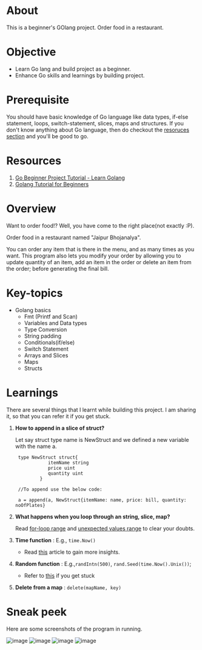 # About
This is a beginner's GOlang project.
Order food in a restaurant.

# Objective 
* Learn Go lang and build project as a beginner.
* Enhance Go skills and learnings by building project. 

# Prerequisite
You should have basic knowledge of Go language like data types, if-else statement, loops, switch-statement, slices, maps and structures.
If you don't know anything about Go language, then do checkout the [resoruces section](https://github.com/BhairaviSanskriti/Order-Food/edit/main/README.md#resources) and you'll be good to go.

# Resources 
1. [Go Beginner Project Tutorial - Learn Golang](https://www.youtube.com/watch?v=LHhsNa_Kgns)
2. [Golang Tutorial for Beginners](https://www.youtube.com/watch?v=yyUHQIec83I)

# Overview
Want to order food!? Well, you have come to the right place(not exactly :P).

Order food in a restaurant named "Jaipur Bhojanalya".

You can order any item that is there in the menu, and as many times as you want. This program also lets you modify your order by allowing you to update quantity of an item, add an item in the order or delete an item from the order; before generating the final bill.

# Key-topics
* Golang basics
  - Fmt (Printf and Scan) 
  - Variables and Data types
  - Type Conversion
  - String padding
  - Conditionals(if/else)
  - Switch Statement
  - Arrays and Slices 
  - Maps
  - Structs

# Learnings
There are several things that I learnt while building this project. I am sharing it, so that you can refer it if you get stuck.
1. __How to append in a slice of struct?__
		
    Let say struct type name is NewStruct and we defined a new variable with the name a. 
        
        type NewStruct struct{
				   itemName string
				   price uint
				   quantity uint
				}
        
        //To append use the below code: 
      
        a = append(a, NewStruct{itemName: name, price: bill, quantity: noOfPlates}
        
 2. __What happens when you loop through an string, slice, map?__
  
    Read [for-loop range](https://yourbasic.org/golang/for-loop-range-array-slice-map-channel/) and [unexpected values range](https://yourbasic.org/golang/gotcha-unexpected-values-range/) to clear your doubts.
 3. __Time function__   : E.g., `time.Now()` 
      * Read [this](https://www.golangprograms.com/get-current-date-and-time-in-various-format-in-golang.html) article to gain more insights.
 4. __Random function__ : E.g.,`randIntn(500)`, `rand.Seed(time.Now().Unix())`;
      * Refer to [this](https://stackoverflow.com/questions/68203678/golang-rand-int-why-every-time-same-values) if you get stuck
 5. __Delete from a map__ : `delete(mapName, key)`

# Sneak peek
Here are some screenshots of the program in running. 


  ![image](https://user-images.githubusercontent.com/106534693/176141635-072ce717-a5d2-41b8-acff-ad7710bf44aa.png)
  ![image](https://user-images.githubusercontent.com/106534693/176141902-8845a817-9367-4dd6-8fc9-762cc1ec992f.png)
  ![image](https://user-images.githubusercontent.com/106534693/176142141-79db608e-af78-4dcb-bd77-76a7d7910aa5.png)
  ![image](https://user-images.githubusercontent.com/106534693/176142239-32473878-8785-4970-bf78-2945754ba026.png)
